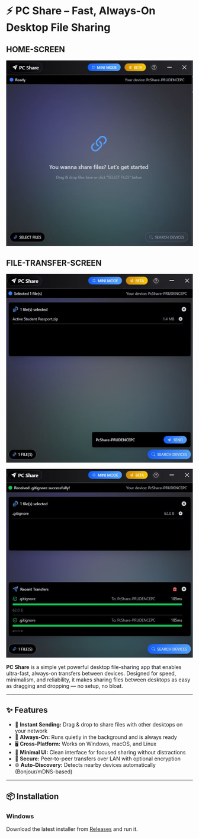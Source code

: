 # ⚡ PC Share – Fast, Always-On Desktop File Sharing


## HOME-SCREEN
![Logo](images/PCshare1.JPG)

## FILE-TRANSFER-SCREEN
![Logo](images/PCshare2.JPG)

![Logo](images/PCshare3.JPG)



**PC Share** is a simple yet powerful desktop file-sharing app that enables ultra-fast, always-on transfers between devices. Designed for speed, minimalism, and reliability, it makes sharing files between desktops as easy as dragging and dropping — no setup, no bloat.

---

## ✨ Features

- 🚀 **Instant Sending:** Drag & drop to share files with other desktops on your network
- 📡 **Always-On:** Runs quietly in the background and is always ready
- 🖥️ **Cross-Platform:** Works on Windows, macOS, and Linux
- 🎯 **Minimal UI:** Clean interface for focused sharing without distractions
- 🔐 **Secure:** Peer-to-peer transfers over LAN with optional encryption
- 🌐 **Auto-Discovery:** Detects nearby devices automatically (Bonjour/mDNS-based)

---

## 📦 Installation

### Windows

Download the latest installer from [Releases](https://github.com/your-username/blinknet/releases) and run it.

